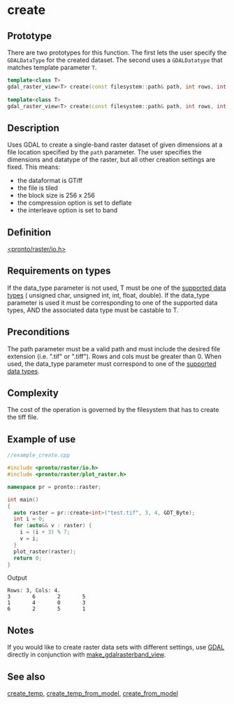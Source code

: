 # create
## Prototype
There are two prototypes for this function. The first lets the user specify the `GDALDataType` for the created dataset. The second uses a `GDALDatatype` that matches template parameter `T`.

```cpp
template<class T>
gdal_raster_view<T> create(const filesystem::path& path, int rows, int cols, GDALDataType data_type)
  
template<class T>
gdal_raster_view<T> create(const filesystem::path& path, int rows, int cols)
```

## Description
Uses GDAL to create a single-band raster dataset of given dimensions at a file location specified by the `path` parameter. The user specifies the dimensions and datatype of the raster, but all other creation settings are fixed. This means:
- the dataformat is GTiff
- the file is tiled
- the block size is 256 x 256
- the compression option is set to deflate
- the interleave option is set to band   
  
## Definition
[<pronto/raster/io.h>](./../../include/pronto/raster/io.h)

## Requirements on types
If the data_type parameter is not used, T must be one of the [supported data types](./../types/gdal_data_type.md) ( unsigned char, unsigned int, int, float, double).
If the data_type parameter is used it must be corresponding to one of the supported data types, AND the associated data type must be castable to T.

## Preconditions
The path parameter must be a valid path and must include the desired file extension (i.e. ".tif" or ".tiff"). Rows and cols must be greater than 0. When used, the data_type parameter must correspond to one of the [supported data types](./../types/gdal_data_type.md). 

## Complexity
The cost of the operation is governed by the filesystem that has to create the tiff file. 

## Example of use
```cpp
//example_create.cpp

#include <pronto/raster/io.h>
#include <pronto/raster/plot_raster.h>

namespace pr = pronto::raster;

int main()
{
  auto raster = pr::create<int>("test.tif", 3, 4, GDT_Byte);
  int i = 0;
  for (auto&& v : raster) {
    i = (i + 3) % 7;
    v = i;
  }
  plot_raster(raster);
  return 0;
}
```
Output
```
Rows: 3, Cols: 4.
3       6       2       5
1       4       0       3
6       2       5       1
```

## Notes
If you would like to create raster data sets with different settings, use [GDAL](www.gdal.org) directly in conjunction with [make_gdalrasterband_view](./make_gdalrasterband_view.md).

## See also
[create_temp](./create_temp.md), [create_temp_from_model](./create_temp_from_model.md), [create_from_model](./create_from_model.md)
